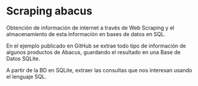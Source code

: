 # Scraping abacus


Obtención de información de internet a través de Web Scraping y el almacenamiento de esta información en bases de datos en SQL.

En el ejemplo publicado en GitHub se extrae todo tipo de información de algunos productos de Abacus, guardando el resultado en una Base de Datos SQLite.

A partir de la BD en SQLite, extraer las consultas que nos interesan usando el lenguaje SQL.